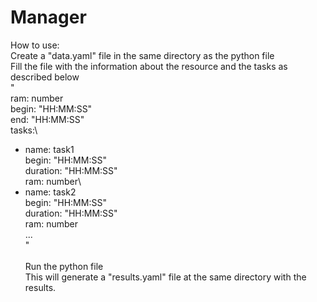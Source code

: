 # Manager
How to use:\
Create a "data.yaml" file in the same directory as the python file\
Fill the file with the information about the resource and the tasks as described below\
"\
ram: number\
begin: "HH:MM:SS"\
end: "HH:MM:SS"\
tasks:\
  - name: task1\
    begin: "HH:MM:SS"\
    duration: "HH:MM:SS"\
    ram: number\
  - name: task2\
    begin: "HH:MM:SS"\
    duration: "HH:MM:SS"\
    ram: number\
  ...\
"\
\
Run the python file\
This will generate a "results.yaml" file at the same directory with the results.
